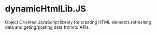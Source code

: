 # dynamicHtmlLib.JS

Object Oriented JavaScript library for creating HTML elements,refreshing data and geting/posting data from/to APIs. 
